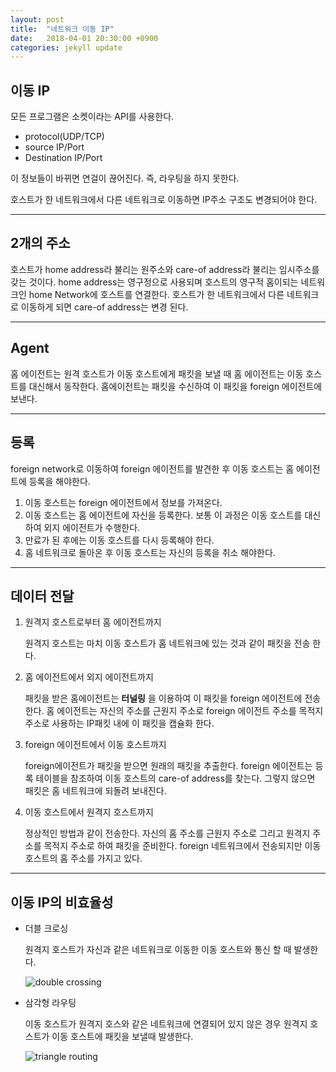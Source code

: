 ```yaml
---
layout: post
title:  "네트워크 이동 IP"
date:   2018-04-01 20:30:00 +0900
categories: jekyll update
---
```

## 이동 IP

모든 프로그램은 소켓이라는 API를 사용한다.
* protocol(UDP/TCP)
* source IP/Port
* Destination IP/Port

이 정보들이 바뀌면 연걸이 끊어진다. 즉, 라우팅을 하지 못한다.

호스트가 한 네트워크에서 다른 네트워크로 이동하면 IP주소 구조도 변경되어야 한다.

---
## 2개의 주소

호스트가 home address라 불리는 원주소와 care-of address라 불리는 임시주소를 갖는 것이다. home address는 영구정으로 사용되며 호스트의 영구적 홈이되는 네트워크인 home Network에 호스트를 연결한다. 호스트가 한 네트워크에서 다른 네트워크로 이동하게 되면 care-of address는 변경 된다.

---
## Agent

홈 에이전트는 원격 호스트가 이동 호스트에게 패킷을 보낼 때 홈 에이전트는 이동 호스트를 대신해서 동작한다. 홈에이전트는 패킷을 수신하여 이 패킷을 foreign 에이전트에 보낸다.

---
## 등록
foreign network로 이동하여 foreign 에이전트를 발견한 후 이동 호스트는 홈 에이전트에 등록을 해야한다.

1. 이동 호스트는 foreign 에이전트에서 정보를 가져온다.
2. 이동 호스트는 홈 에이전트에 자신을 등록한다. 보통 이 과정은 이동 호스트를 대신하여 외지 에이전트가 수행한다.
3. 만료가 된 후에는 이동 호스트를 다시 등록해야 한다.
4. 홈 네트워크로 돌아온 후 이동 호스트는 자신의 등록을 취소 해야한다.
---
## 데이터 전달

1. 원격지 호스트로부터 홈 에이전트까지

      원격지 호스트는 마치 이동 호스트가 홈 네트워크에 있는 것과 같이 패킷을 전송 한다.

2. 홈 에이전트에서 외지 에이전트까지

      패킷을 받은 홈에이전트는 **터널링** 을 이용하여 이 패킷을 foreign 에이전트에 전송한다. 홈 에이전트는 자신의 주소를 근원지 주소로 foreign 에이전트 주소를 목적지 주소로 사용하는 IP패킷 내에 이 패킷을 캡슐화 한다.
3. foreign 에이전트에서 이동 호스트까지

      foreign에이전트가 패킷을 받으면 원래의 패킷을 추출한다. foreign 에이전트는 등록 테이블을 참조하여 이동 호스트의 care-of address를 찾는다. 그렇지 않으면 패킷은 홈 네트워크에 되돌려 보내진다.
4. 이동 호스트에서 원격지 호스트까지

      정상적인 방법과 같이 전송한다. 자신의 홈 주소를 근원지 주소로 그리고 원격지 주소를 목적지 주소로 하여 패킷을 준비한다. foreign 네트워크에서 전송되지만 이동 호스트의 홈 주소를 가지고 있다.

---
## 이동 IP의 비효율성

* 더블 크로싱

  원격지 호스트가 자신과 같은 네트워크로 이동한 이동 호스트와 통신 할 때 발생한다.

  ![double crossing](https://image.slidesharecdn.com/12-151101134026-lva1-app6892/95/12-mobile-ip-25-638.jpg?cb=1446385289)

* 삼각형 라우팅

  이동 호스트가 원격지 호스와 같은 네트워크에 연결되어 있지 않은 경우 원격지 호스트가 이동 호스트에 패킷을 보낼때 발생한다.

  ![triangle routing](https://image.slidesharecdn.com/12-151101134026-lva1-app6892/95/12-mobile-ip-26-638.jpg?cb=1446385289)
